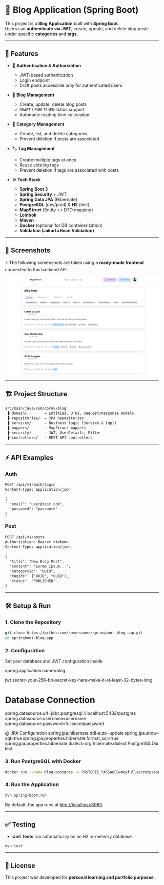 # 📖 Blog Application (Spring Boot)

This project is a **Blog Application** built with **Spring Boot**.  
Users can **authenticate via JWT**, create, update, and delete blog posts under specific **categories** and **tags**.  

---

## 🚀 Features
- 🔐 **Authentication & Authorization**
  - JWT-based authentication
  - Login endpoint
  - Draft posts accessible only for authenticated users

- 📝 **Blog Management**
  - Create, update, delete blog posts
  - `DRAFT` / `PUBLISHED` status support
  - Automatic reading time calculation

- 📂 **Category Management**
  - Create, list, and delete categories
  - Prevent deletion if posts are associated

- 🏷 **Tag Management**
  - Create multiple tags at once
  - Reuse existing tags
  - Prevent deletion if tags are associated with posts

- ⚙️ **Tech Stack**
  - **Spring Boot 3**
  - **Spring Security** + JWT
  - **Spring Data JPA** (Hibernate)
  - **PostgreSQL** (dev/prod) & **H2** (test)
  - **MapStruct** (Entity ↔ DTO mapping)
  - **Lombok**
  - **Maven**
  - **Docker** (optional for DB containerization)
  - **Validation (Jakarta Bean Validation)**

---

## 📸 Screenshots

⚡ The following screenshots are taken using a **ready-made frontend** connected to this backend API.

<p align="center">
  <img src="screenshots/homePage.png" width="700" alt="Blog Home"/>
</p>

---

## 🏗 Project Structure
```
src/main/java/com/doruk/blog
 ┣ domain/        → Entities, DTOs, Request/Response models
 ┣ repositories/  → JPA Repositories
 ┣ services/      → Business logic (Service & Impl)
 ┣ mappers/       → MapStruct mappers
 ┣ security/      → JWT, UserDetails, Filter
 ┣ controllers/   → REST API controllers
```

---

## ⚡ API Examples

### Auth
```http
POST /api/v1/auth/login
Content-Type: application/json

{
  "email": "user@test.com",
  "password": "password"
}
```

### Post
```http
POST /api/v1/posts
Authorization: Bearer <token>
Content-Type: application/json

{
  "title": "New Blog Post",
  "content": "Lorem ipsum...",
  "categoryId": "UUID",
  "tagIds": ["UUID", "UUID"],
  "status": "PUBLISHED"
}
```

---

## 🛠 Setup & Run

### 1. Clone the Repository
```bash
git clone https://github.com/<username>/springboot-blog-app.git
cd springboot-blog-app
```

### 2. Configuration
Set your database and JWT configuration inside

spring.application.name=blog

jwt.secret=your-256-bit-secret-key-here-make-it-at-least-32-bytes-long

# Database Connection
spring.datasource.url=jdbc:postgresql://localhost:5432/postgres
spring.datasource.username=username
spring.datasource.password=fullsecretpassword

@ JPA Configuration
spring.jpa.hibernate.ddl-auto=update
spring.jpa.show-sql=true
spring.jpa.properties.hibernate.format_sql=true
spring.jpa.properties.hibernate.dialect=org.hibernate.dialect.PostgreSQLDialect

### 3. Run PostgreSQL with Docker
```bash
docker run --name blog-postgres -e POSTGRES_PASSWORD=meyfullsecretpassword -p 5432:5432 -d postgres
```

### 4. Run the Application
```bash
mvn spring-boot:run
```

By default, the app runs at [http://localhost:8080](http://localhost:8080).

---

## ✅ Testing
- **Unit Tests** run automatically on an H2 in-memory database.
```bash
mvn test
```

---

## 📄 License
This project was developed for **personal learning and portfolio purposes**.  
